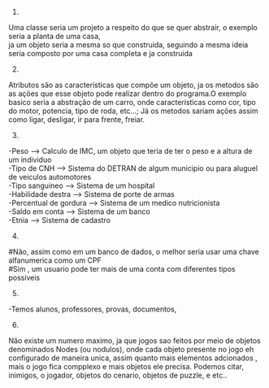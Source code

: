 1.
Uma classe seria um projeto a respeito do que se quer abstrair, o exemplo seria a planta de uma casa,  
ja um objeto seria a mesma so que construida, seguindo a mesma ideia seria composto por uma casa completa e ja construida  

2.
Atributos são as caracteristicas que compõe um objeto, ja os metodos são as ações que esse objeto pode realizar dentro do programa.O exemplo basico seria a abstração de um carro, onde caracteristicas como cor, tipo do motor, potencia, tipo de roda, etc...; Já os metodos sariam ações assim como ligar, desligar, ir para frente, freiar.  

3.
-Peso --> Calculo de IMC, um objeto que teria de ter o peso e a altura de um individuo  
-Tipo de CNH --> Sistema do DETRAN de algum municipio ou para aluguel de veiculos automotores  
-Tipo sanguineo --> Sistema de um hospital  
-Habilidade destra --> Sistema de porte de armas  
-Percentual de gordura --> Sistema de um medico nutricionista  
-Saldo em conta --> Sistema de um banco  
-Etnia --> Sistema de cadastro  

4.
#Não, assim como em um banco de dados, o melhor seria usar uma chave alfanumerica como um CPF  
#Sim , um usuario pode ter mais de uma conta com diferentes tipos possiveis  

5.
-Temos alunos, professores, provas, documentos, 

6.
Não existe um numero maximo, ja que jogos sao feitos por meio de objetos denominados Nodes (ou nodulos), onde cada objeto presente no jogo eh configurado de maneira unica, assim quanto mais elementos adcionados , mais o jogo fica compplexo e mais objetos ele precisa. Podemos citar, inimigos, o jogador, objetos do cenario, objetos de puzzle, e etc..  

